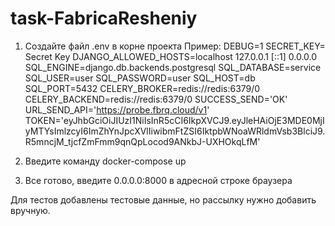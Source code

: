 # task-FabricaResheniy

1. Создайте файл .env в корне проекта
    Пример:
        DEBUG=1
        SECRET_KEY= Secret Key
        DJANGO_ALLOWED_HOSTS=localhost 127.0.0.1 [::1] 0.0.0.0
        SQL_ENGINE=django.db.backends.postgresql
        SQL_DATABASE=service
        SQL_USER=user
        SQL_PASSWORD=user
        SQL_HOST=db
        SQL_PORT=5432
        CELERY_BROKER=redis://redis:6379/0
        CELERY_BACKEND=redis://redis:6379/0
        SUCCESS_SEND='OK'
        URL_SEND_API='https://probe.fbrq.cloud/v1'
        TOKEN='eyJhbGciOiJIUzI1NiIsInR5cCI6IkpXVCJ9.eyJleHAiOjE3MDE0MjIyMTYsImlzcyI6ImZhYnJpcXVlIiwibmFtZSI6IktpbWNoaWRldmVsb3BlciJ9.R5mncjM_tjcfZmFmm9qnQpLocod9ANkbJ-UXHOkqLfM'

2. Введите команду docker-compose up

3. Все готово, введите 0.0.0.0:8000 в адресной строке браузера

Для тестов добавлены тестовые данные, но рассылку нужно добавить вручную.